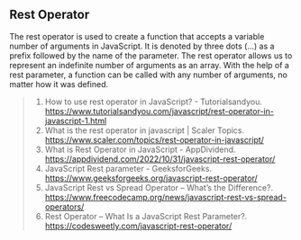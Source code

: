 ## Rest Operator

The rest operator is used to create a function that accepts a variable number of arguments in JavaScript. It is denoted by three dots (...) as a prefix followed by the name of the parameter. The rest operator allows us to represent an indefinite number of arguments as an array. With the help of a rest parameter, a function can be called with any number of arguments, no matter how it was defined.

>
> 1. How to use rest operator in JavaScript? - Tutorialsandyou. https://www.tutorialsandyou.com/javascript/rest-operator-in-javascript-1.html
> 2. What is the rest operator in javascript | Scaler Topics. https://www.scaler.com/topics/rest-operator-in-javascript/
> 3. What is Rest Operator in JavaScript - AppDividend. https://appdividend.com/2022/10/31/javascript-rest-operator/
> 4. JavaScript Rest parameter - GeeksforGeeks. https://www.geeksforgeeks.org/javascript-rest-operator/
> 5. JavaScript Rest vs Spread Operator – What’s the Difference?. https://www.freecodecamp.org/news/javascript-rest-vs-spread-operators/
> 6. Rest Operator – What Is a JavaScript Rest Parameter?. https://codesweetly.com/javascript-rest-operator/
>